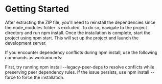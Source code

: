 # Getting Started 
After extracting the ZIP file, you'll need to reinstall the dependencies since the node_modules folder is excluded. To do so, navigate to the project directory and run npm install. Once the installation is complete, start the project using npm start. This will set up the project and launch the development server.


If you encounter dependency conflicts during npm install, use the following commands as workarounds:

First, try running npm install --legacy-peer-deps to resolve conflicts while preserving peer dependency rules.
If the issue persists, use npm install --force to force the installation.